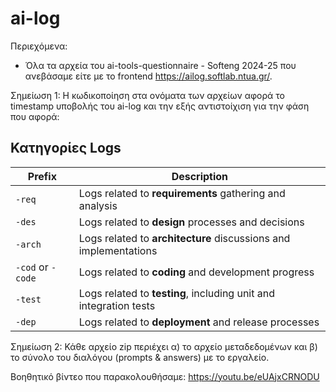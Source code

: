 # ai-log

Περιεχόμενα:

- Όλα τα αρχεία του ai-tools-questionnaire - Softeng 2024-25 που ανεβάσαμε είτε με το frontend https://ailog.softlab.ntua.gr/.

Σημείωση 1: Η κωδικοποίηση στα ονόματα των αρχείων αφορά το timestamp υποβολής του ai-log και την εξής αντιστοίχιση για την φάση που αφορά:

## Κατηγορίες Logs  

| **Prefix**  | **Description** |
|------------|----------------|
| `-req`     | Logs related to **requirements** gathering and analysis |
| `-des`     | Logs related to **design** processes and decisions |
| `-arch`    | Logs related to **architecture** discussions and implementations |
| `-cod` or `-code` | Logs related to **coding** and development progress |
| `-test`    | Logs related to **testing**, including unit and integration tests |
| `-dep`     | Logs related to **deployment** and release processes |

Σημείωση 2: Κάθε αρχείο zip περιέχει α) το αρχείο μεταδεδομένων και β) το σύνολο του διαλόγου (prompts & answers) με το εργαλείο.
  
Βοηθητικό βίντεο που παρακολουθήσαμε: https://youtu.be/eUAjxCRNODU
